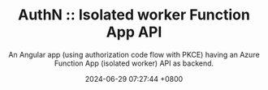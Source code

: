 ---
layout: post
title:  "AuthN :: Isolated worker Function App API"
subtitle: An Angular app (using authorization code flow with PKCE) having an Azure Function App (isolated worker) API as backend.
date:   2024-06-29 07:27:44 +0800
image: keys.jpg
categories: jekyll update
alternative_url: https://github.com/cmclellen/SecureApi
---